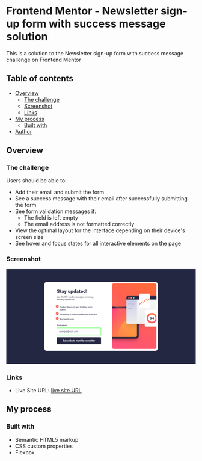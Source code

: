 # Frontend Mentor - Newsletter sign-up form with success message solution

This is a solution to the Newsletter sign-up form with success message challenge on Frontend Mentor

## Table of contents

- [Overview](#overview)
  - [The challenge](#the-challenge)
  - [Screenshot](#screenshot)
  - [Links](#links)
- [My process](#my-process)
  - [Built with](#built-with)
- [Author](#author)

## Overview

### The challenge

Users should be able to:

- Add their email and submit the form
- See a success message with their email after successfully submitting the form
- See form validation messages if:
  - The field is left empty
  - The email address is not formatted correctly
- View the optimal layout for the interface depending on their device's screen size
- See hover and focus states for all interactive elements on the page

### Screenshot

![screenshot](./screenshot.png)

### Links

- Live Site URL: [live site URL](https://kindnesskay.github.io/newsletter-letter-signup/)

## My process

### Built with

- Semantic HTML5 markup
- CSS custom properties
- Flexbox
